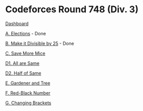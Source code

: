 # Codeforces Round 748 (Div. 3)

[Dashboard](https://codeforces.com/contest/1593)

[A. Elections](https://codeforces.com/contest/1593/problem/A) - Done

[B. Make it Divisible by 25](https://codeforces.com/contest/1593/problem/B) - Done

[C. Save More Mice](https://codeforces.com/contest/1593/problem/C)

[D1. All are Same](https://codeforces.com/contest/1593/problem/D1)

[D2. Half of Same](https://codeforces.com/contest/1593/problem/D2)

[E. Gardener and Tree](https://codeforces.com/contest/1593/problem/E)

[F. Red-Black Number](https://codeforces.com/contest/1593/problem/F)

[G. Changing Brackets](https://codeforces.com/contest/1593/problem/G)
